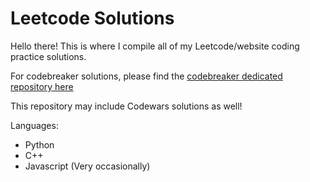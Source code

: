 # Leetcode Solutions

Hello there! This is where I compile all of my Leetcode/website coding practice solutions.

For codebreaker solutions, please find the [codebreaker dedicated repository here](https://github.com/heiicha/codebreakersol)

This repository may include Codewars solutions as well!

Languages:
- Python
- C++ 
- Javascript (Very occasionally)